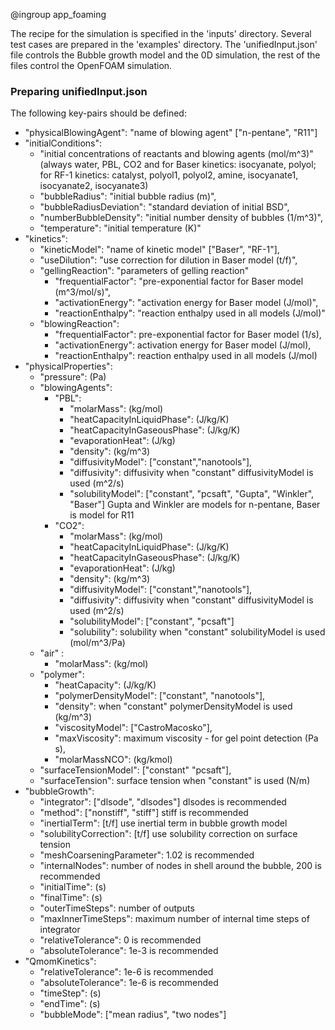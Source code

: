 @ingroup app_foaming

The recipe for the simulation is specified in the 'inputs' directory. Several test cases are prepared in the 'examples' directory. The 'unifiedInput.json' file controls the Bubble growth model and the 0D simulation, the rest of the files control the OpenFOAM simulation.

### Preparing unifiedInput.json
The following key-pairs should be defined:
- "physicalBlowingAgent": "name of blowing agent" ["n-pentane", "R11"]
- "initialConditions":
    - "initial concentrations of reactants and blowing agents (mol/m^3)" (always water, PBL, CO2 and for Baser kinetics: isocyanate, polyol; for RF-1 kinetics: catalyst, polyol1, polyol2, amine, isocyanate1, isocyanate2, isocyanate3)
    - "bubbleRadius": "initial bubble radius (m)",
    - "bubbleRadiusDeviation": "standard deviation of initial BSD",
    - "numberBubbleDensity": "initial number density of bubbles (1/m^3)",
    - "temperature": "initial temperature (K)"
- "kinetics":
    - "kineticModel": "name of kinetic model" ["Baser", "RF-1"],
    - "useDilution": "use correction for dilution in Baser model (t/f)",
    - "gellingReaction": "parameters of gelling reaction"
        - "frequentialFactor": "pre-exponential factor for Baser model (m^3/mol/s)",
        - "activationEnergy": "activation energy for Baser model (J/mol)",
        - "reactionEnthalpy": "reaction enthalpy used in all models (J/mol)"
    - "blowingReaction":
        - "frequentialFactor": pre-exponential factor for Baser model (1/s),
        - "activationEnergy": activation energy for Baser model (J/mol),
        - "reactionEnthalpy": reaction enthalpy used in all models (J/mol)
- "physicalProperties":
    - "pressure": (Pa)
    - "blowingAgents":
        - "PBL":
            - "molarMass": (kg/mol)
            - "heatCapacityInLiquidPhase": (J/kg/K)
            - "heatCapacityInGaseousPhase": (J/kg/K)
            - "evaporationHeat":  (J/kg)
            - "density": (kg/m^3)
            - "diffusivityModel": ["constant","nanotools"],
            - "diffusivity": diffusivity when "constant" diffusivityModel is used (m^2/s)
            - "solubilityModel": ["constant", "pcsaft", "Gupta", "Winkler", "Baser"] Gupta and Winkler are models for n-pentane, Baser is model for R11
        - "CO2":
            - "molarMass": (kg/mol)
            - "heatCapacityInLiquidPhase": (J/kg/K)
            - "heatCapacityInGaseousPhase": (J/kg/K)
            - "evaporationHeat":  (J/kg)
            - "density": (kg/m^3)
            - "diffusivityModel": ["constant","nanotools"],
            - "diffusivity": diffusivity when "constant" diffusivityModel is used (m^2/s)
            - "solubilityModel": ["constant", "pcsaft"]
            - "solubility": solubility when "constant" solubilityModel is used (mol/m^3/Pa)
    - "air" :
        - "molarMass": (kg/mol)
    - "polymer":
        - "heatCapacity": (J/kg/K)
        - "polymerDensityModel": ["constant", "nanotools"],
        - "density": when "constant" polymerDensityModel is used (kg/m^3)
        - "viscosityModel": ["CastroMacosko"],
        - "maxViscosity": maximum viscosity - for gel point detection (Pa s),
        - "molarMassNCO": (kg/kmol)
    - "surfaceTensionModel": ["constant" "pcsaft"],
    - "surfaceTension": surface tension when "constant" is used (N/m)
- "bubbleGrowth":
    - "integrator": ["dlsode", "dlsodes"] dlsodes is recommended
    - "method": ["nonstiff", "stiff"] stiff is recommended
    - "inertialTerm": [t/f] use inertial term in bubble growth model
    - "solubilityCorrection": [t/f] use solubility correction on surface tension
    - "meshCoarseningParameter": 1.02 is recommended
    - "internalNodes": number of nodes in shell around the bubble, 200 is recommended
    - "initialTime": (s)
    - "finalTime": (s)
    - "outerTimeSteps": number of outputs
    - "maxInnerTimeSteps": maximum number of internal time steps of integrator
    - "relativeTolerance": 0 is recommended
    - "absoluteTolerance": 1e-3 is recommended
- "QmomKinetics":
   - "relativeTolerance": 1e-6 is recommended
   - "absoluteTolerance": 1e-6 is recommended
   - "timeStep": (s)
   - "endTime": (s)
   - "bubbleMode": ["mean radius", "two nodes"]
